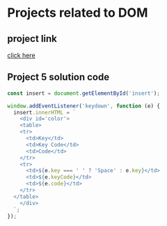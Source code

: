 # Projects related to DOM

## project link

[click here](https://dom-project-chaiaurcode-rglzkx.stackblitz.io) 

## Project 5 solution code

```javascript
const insert = document.getElementById('insert');

window.addEventListener('keydown', function (e) {
  insert.innerHTML = `
    <div id='color'>
    <table>
    <tr>
      <td>Key</td>
      <td>Key Code</td>
      <td>Code</td>
    </tr>
    <tr>
      <td>${e.key === ' ' ? 'Space' : e.key}</td>
      <td>${e.keyCode}</td>
      <td>${e.code}</td>
    </tr>
  </table>
    </div>
  `;
});

```